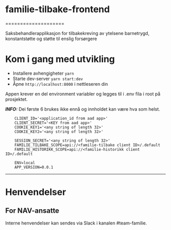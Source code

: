 # familie-tilbake-frontend
====================

Saksbehandlerapplikasjon for tilbakekreving av ytelsene barnetrygd, konstantstøtte og støtte til enslig forsørgere

# Kom i gang med utvikling

* Installere avhengigheter `yarn`
* Starte dev-server `yarn start:dev`
* Åpne `http://localhost:8000` i nettleseren din

Appen krever en del environment variabler og legges til i .env fila i root på prosjektet. 

**_INFO:_** Dei første 6 brukes ikke ennå og innholdet kan være hva som helst.
```
    CLIENT_ID='<application_id from aad app>'
    CLIENT_SECRET='<KEY from aad app>'
    COOKIE_KEY1='<any string of length 32>'
    COOKIE_KEY2='<any string of length 32>'
    
    SESSION_SECRET='<any string of length 32>'
    FAMILIE_TILBAKE_SCOPE=api://<familie-tilbake client ID>/.default
    FAMILIE_HISTORIKK_SCOPE=api://<familie-historikk client ID>/.default

    ENV=local
    APP_VERSION=0.0.1
```

---
# Henvendelser
## For NAV-ansatte

Interne henvendelser kan sendes via Slack i kanalen #team-familie.